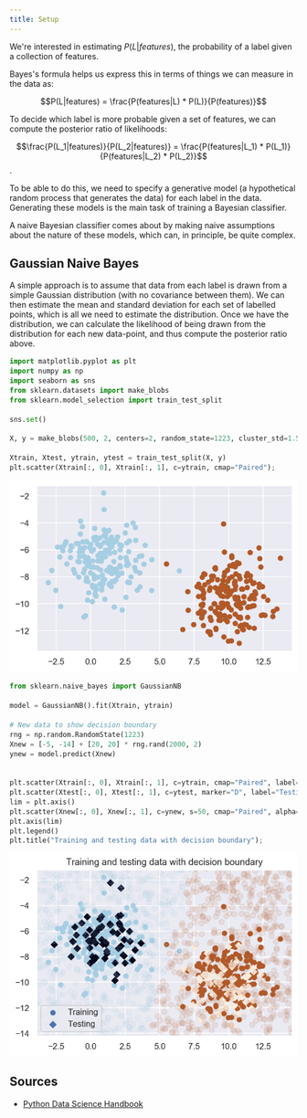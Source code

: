 ```yaml
---
title: Setup
---
```


We're interested in estimating $P(L|features)$, the probability of a label given a collection of features.

Bayes's formula helps us express this in terms of things we can measure in the data as:

$$P(L|features) = \frac{P(features|L) * P(L)}{P(features)}$$

To decide which label is more probable given a set of features, we can compute the posterior ratio of likelihoods:

$$\frac{P(L_1|features)}{P(L_2|features)} = \frac{P(features|L_1) * P(L_1)}{P(features|L_2) * P(L_2)}$$.

To be able to do this, we need to specify a generative model (a hypothetical random process that generates the data) for each label in the data. Generating these models is the main task of training a Bayesian classifier.

A naive Bayesian classifier comes about by making naive assumptions about the nature of these models, which can, in principle, be quite complex.

## Gaussian Naive Bayes

A simple approach is to assume that data from each label is drawn from a simple Gaussian distribution (with no covariance between them). We can then estimate the mean and standard deviation for each set of labelled points, which is all we need to estimate the distribution. Once we have the distribution, we can calculate the likelihood of being drawn from the distribution for each new data-point, and thus compute the posterior ratio above.

``` python
import matplotlib.pyplot as plt
import numpy as np
import seaborn as sns
from sklearn.datasets import make_blobs
from sklearn.model_selection import train_test_split

sns.set()

X, y = make_blobs(500, 2, centers=2, random_state=1223, cluster_std=1.5)

Xtrain, Xtest, ytrain, ytest = train_test_split(X, y)
plt.scatter(Xtrain[:, 0], Xtrain[:, 1], c=ytrain, cmap="Paired");
```

![](naive-bayes_files/figure-markdown_strict/cell-2-output-1.png)

``` python
from sklearn.naive_bayes import GaussianNB

model = GaussianNB().fit(Xtrain, ytrain)

# New data to show decision boundary
rng = np.random.RandomState(1223)
Xnew = [-5, -14] + [20, 20] * rng.rand(2000, 2)
ynew = model.predict(Xnew)


plt.scatter(Xtrain[:, 0], Xtrain[:, 1], c=ytrain, cmap="Paired", label="Training")
plt.scatter(Xtest[:, 0], Xtest[:, 1], c=ytest, marker="D", label="Testing")
lim = plt.axis()
plt.scatter(Xnew[:, 0], Xnew[:, 1], c=ynew, s=50, cmap="Paired", alpha=0.1)
plt.axis(lim)
plt.legend()
plt.title("Training and testing data with decision boundary");
```

![](naive-bayes_files/figure-markdown_strict/cell-3-output-1.png)

## Sources

-   [Python Data Science Handbook](https://www.oreilly.com/library/view/python-data-science/9781491912126/)
